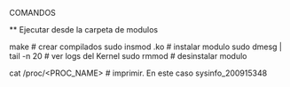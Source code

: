 COMANDOS

** Ejecutar desde la carpeta de modulos

make # crear compilados
sudo insmod <name>.ko # instalar modulo
sudo dmesg | tail -n 20 # ver logs del Kernel
sudo rmmod <name> # desinstalar modulo 

cat /proc/<PROC_NAME> # imprimir. En este caso sysinfo_200915348